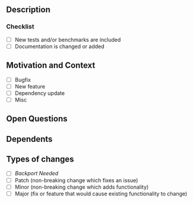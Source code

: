 <!-- Ticket number and a general summary of your changes in the Title above -->
<!-- e.g. VSCODE-1111: updates ace editor width in agg pipeline view -->

<!--- The following fields are not obligatory. Use your best judgement on what you think is applicable to the work you've done -->

## Description
<!--- Describe your changes in detail -->
<!--- If applicable, describe (or illustrate) architecture flow -->
### Checklist
- [ ] New tests and/or benchmarks are included
- [ ] Documentation is changed or added

## Motivation and Context
<!--- Why is this change required? What problem does it solve? -->
<!--- If it's updating a dependency, link to the Pull Request that originally introduced the fix -->
- [ ] Bugfix
- [ ] New feature
- [ ] Dependency update
- [ ] Misc

## Open Questions
<!--- Any particular areas you'd like reviewers to pay attention to? -->

## Dependents
<!--- If applicable, link PRs/commits that this PR is dependent on or is a dependency of. -->

## Types of changes
<!--- What types of changes does your code introduce? Put an `x` in all the boxes that apply: -->
- [ ] *Backport Needed*
- [ ] Patch (non-breaking change which fixes an issue)
- [ ] Minor (non-breaking change which adds functionality)
- [ ] Major (fix or feature that would cause existing functionality to change)
